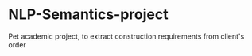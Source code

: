 # NLP-Semantics-project
Pet academic project, to extract construction requirements from client's order 
